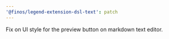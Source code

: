 ```yaml
---
'@finos/legend-extension-dsl-text': patch
---
```


Fix on UI style for the preview button on markdown text editor.
